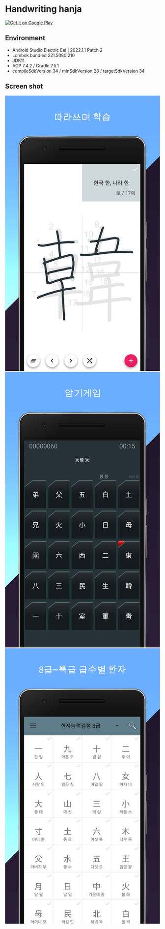 # Handwriting hanja
[<img alt='Get it on Google Play' src='https://play.google.com/intl/en/badges/static/images/badges/en_badge_web_generic.png'/>](https://play.google.com/store/apps/details?id=com.appskimo.app.hanja)

## Environment
- Android Studio Electric Eel | 2022.1.1 Patch 2
- Lombok bundled 221.5080.210
- JDK11
- AGP 7.4.2 / Gradle 7.5.1
- compileSdkVersion 34 / minSdkVersion 23 / targetSdkVersion 34

## Screen shot
![screen shot 01](./images/001.jpg)
![screen shot 02](./images/002.jpg)
![screen shot 03](./images/003.jpg)
